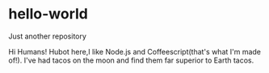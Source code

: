 # hello-world
Just another repository

Hi Humans!
Hubot here,I like Node.js and Coffeescript(that's what I'm made of!).
I've had tacos on the moon and find them far superior to Earth tacos.

